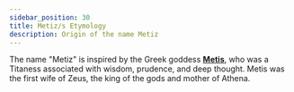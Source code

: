 ```yaml
---
sidebar_position: 30
title: Metiz/s Etymology
description: Origin of the name Metiz
---
```


The name "Metiz" is inspired by the Greek goddess [**Metis**](https://olympioi.com/greek-gods/metis), who was a Titaness associated with wisdom, prudence, and deep thought. Metis was the first wife of Zeus, the king of the gods and mother of Athena.
